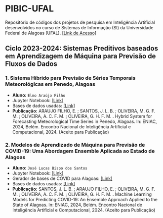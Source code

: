 # PIBIC-UFAL
 Repositório de códigos dos projetos de pesquisa em Inteligência Artificial desenvolvidos no curso de Sistemas de Informação (SI) da Universidade Federal de Alagoas (UFAL). [[Link de Acesso]](https://sigaa.sig.ufal.br/sigaa/public/docente/pesquisa.jsf?siape=1244933)

 ## Ciclo 2023-2024: Sistemas Preditivos baseados em Aprendizagem de Máquina para Previsão de Fluxos de Dados

 ### 1. Sistema Híbrido para Previsão de Séries Temporais Meteorológicas em Penedo, Alagoas
 - **Aluno:** `Elmo Araújo Filho`
 - Jupyter Notebook: [[Link]](https://github.com/GustavoHFMO/PIBIC-UFAL/blob/main/Sistema%20H%C3%ADbrido%20-%20Dados%20de%20Clima%20-%20Elmo/Notebook%20-%20Sistema%20H%C3%ADbrido%20-%20Dados%20de%20Clima%20-%20Elmo.ipynb)
 - Bases de dados usadas: [[Link]](https://github.com/GustavoHFMO/PIBIC-UFAL/tree/main/Sistema%20H%C3%ADbrido%20-%20Dados%20de%20Clima%20-%20Elmo/Datasets)
 - **Publicação:** ARAUJO FILHO, E. ; SANTOS, J. L. B. ; OLIVEIRA, M. G. F. M. ; OLIVEIRA, A. C. F. M. ; OLIVEIRA, G. H. F. M. . Hybrid System for Forecasting Meteorological Time Series in Penedo, Alagoas. In: ENIAC, 2024, Belém. Encontro Nacional de Inteligência Artificial e Computacional, 2024. (Aceito para Publicação)

 ### 2. Modelos de Aprendizado de Máquina para Previsão de COVID-19: Uma Abordagem Ensemble Aplicada ao Estado de Alagoas
 - **Aluno:** `José Lucas Bispo dos Santos`
 - Jupyter Notebook: [[Link]](https://github.com/GustavoHFMO/PIBIC-UFAL/blob/main/Ensemble%20-%20Covid%20-%20Lucas/Notebook%20-%20Ensemble%20-%20Covid%20-%20Lucas.ipynb)
 - Gerador de bases de COVID para Alagoas: [[Link]](https://github.com/GustavoHFMO/PIBIC-UFAL/blob/main/Ensemble%20-%20Covid%20-%20Lucas/Notebook%20-%20Gerador%20das%20Séries%20de%20Covid.ipynb)
 - Bases de dados usadas: [[Link]](https://github.com/GustavoHFMO/PIBIC-UFAL/tree/main/Ensemble%20-%20Covid%20-%20Lucas/BASES%20DE%20DADOS)
 - **Publicação:** SANTOS, J. L. B. ; ARAUJO FILHO, E. ; OLIVEIRA, M. G. F. M. ; OLIVEIRA, A. C. F. M. ; OLIVEIRA, G. H. F. M. . Machine Learning Models for Predicting COVID-19: An Ensemble Approach Applied to the State of Alagoas. In: ENIAC, 2024, Belém. Encontro Nacional de Inteligência Artificial e Computacional, 2024. (Aceito para Publicação)
 

